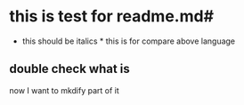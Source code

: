 # this is test for readme.md# 
* this should be italics *
this is for compare above language

## double check what is ##
now I want to mkdify part of it